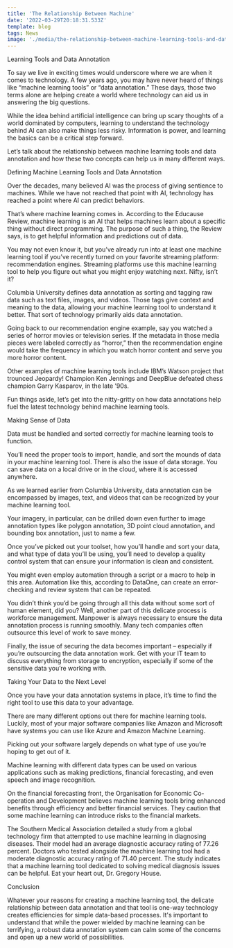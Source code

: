 ```yaml
---
title: 'The Relationship Between Machine'
date: '2022-03-29T20:18:31.533Z'
template: blog
tags: News
image: './media/the-relationship-between-machine-learning-tools-and-data-annotation.jpg'
---
```


<title-1>Learning Tools and Data Annotation</title-1>

To say we live in exciting times would underscore where we are when it comes to technology. A few years ago, you may have never heard of things like “machine learning tools” or “data annotation.” These days, those two terms alone are helping create a world where technology can aid us in answering the big questions.

While the idea behind artificial intelligence can bring up scary thoughts of a world dominated by computers, learning to understand the technology behind AI can also make things less risky. Information is power, and learning the basics can be a critical step forward.

Let’s talk about the relationship between machine learning tools and data annotation and how these two concepts can help us in many different ways.

<title-2>Defining Machine Learning Tools and Data Annotation</title2>

Over the decades, many believed AI was the process of giving sentience to machines. While we have not reached that point with AI, technology has reached a point where AI can predict behaviors.

That’s where machine learning comes in. According to the Educause Review, machine learning is an AI that helps machines learn about a specific thing without direct programming. The purpose of such a thing, the Review says, is to get helpful information and predictions out of data.

You may not even know it, but you’ve already run into at least one machine learning tool if you’ve recently turned on your favorite streaming platform: recommendation engines. Streaming platforms use this machine learning tool to help you figure out what you might enjoy watching next. Nifty, isn’t it?

Columbia University defines data annotation as sorting and tagging raw data such as text files, images, and videos. Those tags give context and meaning to the data, allowing your machine learning tool to understand it better. That sort of technology primarily aids data annotation.

Going back to our recommendation engine example, say you watched a series of horror movies or television series. If the metadata in those media pieces were labeled correctly as “horror,” then the recommendation engine would take the frequency in which you watch horror content and serve you more horror content.

Other examples of machine learning tools include IBM’s Watson project that trounced Jeopardy! Champion Ken Jennings and DeepBlue defeated chess champion Garry Kasparov, in the late ’90s.

Fun things aside, let’s get into the nitty-gritty on how data annotations help fuel the latest technology behind machine learning tools.

<title-2>Making Sense of Data</title-2>

Data must be handled and sorted correctly for machine learning tools to function.

You’ll need the proper tools to import, handle, and sort the mounds of data in your machine learning tool. There is also the issue of data storage. You can save data on a local drive or in the cloud, where it is accessed anywhere.

As we learned earlier from Columbia University, data annotation can be encompassed by images, text, and videos that can be recognized by your machine learning tool.

Your imagery, in particular, can be drilled down even further to image annotation types like polygon annotation, 3D point cloud annotation, and bounding box annotation, just to name a few.

Once you’ve picked out your toolset, how you’ll handle and sort your data, and what type of data you’ll be using, you’ll need to develop a quality control system that can ensure your information is clean and consistent.

You might even employ automation through a script or a macro to help in this area. Automation like this, according to DataOne, can create an error-checking and review system that can be repeated.

You didn’t think you’d be going through all this data without some sort of human element, did you? Well, another part of this delicate process is workforce management. Manpower is always necessary to ensure the data annotation process is running smoothly. Many tech companies often outsource this level of work to save money.

Finally, the issue of securing the data becomes important – especially if you’re outsourcing the data annotation work. Get with your IT team to discuss everything from storage to encryption, especially if some of the sensitive data you’re working with.

<title-2>Taking Your Data to the Next Level</title-2>

Once you have your data annotation systems in place, it’s time to find the right tool to use this data to your advantage.

There are many different options out there for machine learning tools. Luckily, most of your major software companies like Amazon and Microsoft have systems you can use like Azure and Amazon Machine Learning.

Picking out your software largely depends on what type of use you’re hoping to get out of it.

Machine learning with different data types can be used on various applications such as making predictions, financial forecasting, and even speech and image recognition.

On the financial forecasting front, the Organisation for Economic Co-operation and
Development believes machine learning tools bring enhanced benefits through efficiency and better financial services. They caution that some machine learning can introduce risks to the financial markets.

The Southern Medical Association detailed a study from a global technology firm that attempted to use machine learning in diagnosing diseases. Their model had an average diagnostic accuracy rating of 77.26 percent. Doctors who tested alongside the machine learning tool had a moderate diagnostic accuracy rating of 71.40 percent. The study indicates that a machine learning tool dedicated to solving medical diagnosis issues can be helpful. Eat your heart out, Dr. Gregory House.

<title-2>Conclusion</title-2>

Whatever your reasons for creating a machine learning tool, the delicate relationship between data annotation and that tool is one-way technology creates efficiencies for simple data-based processes. It's important to understand that while the power wielded by machine learning can be terrifying, a robust data annotation system can calm some of the concerns and open up a new world of possibilities.
